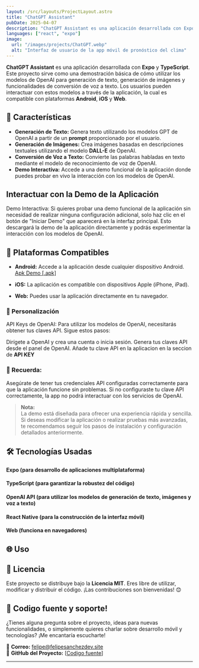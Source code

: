 ```yaml
---
layout: /src/layouts/ProjectLayout.astro
title: "ChatGPT Assistant"
pubDate: 2025-04-07
description: "ChatGPT Assistant es una aplicación desarrollada con Expo y TypeScript. Este proyecto sirve como una demostración básica de cómo utilizar los modelos de OpenAI para generación de texto"
languages: ["react", "expo"]
image:
  url: "/images/projects/ChatGPT.webp"
  alt: "Interfaz de usuario de la app móvil de pronóstico del clima"
---
```


**ChatGPT Assistant** es una aplicación desarrollada con **Expo** y **TypeScript**. Este proyecto sirve como una demostración básica de cómo utilizar los modelos de OpenAI para generación de texto, generación de imágenes y funcionalidades de conversión de voz a texto. Los usuarios pueden interactuar con estos modelos a través de la aplicación, la cual es compatible con plataformas **Android**, **iOS** y **Web**.

## 🚀 Características

- **Generación de Texto:** Genera texto utilizando los modelos GPT de OpenAI a partir de un **prompt** proporcionado por el usuario.
- **Generación de Imágenes:** Crea imágenes basadas en descripciones textuales utilizando el modelo **DALL-E** de OpenAI.
- **Conversión de Voz a Texto:** Convierte las palabras habladas en texto mediante el modelo de reconocimiento de voz de OpenAI.
- **Demo Interactiva:** Accede a una demo funcional de la aplicación donde puedes probar en vivo la interacción con los modelos de OpenAI.

## Interactuar con la Demo de la Aplicación

Demo Interactiva: Si quieres probar una demo funcional de la aplicación sin necesidad de realizar ninguna configuración adicional, solo haz clic en el botón de "Iniciar Demo" que aparecerá en la interfaz principal. Esto descargará la demo de la aplicación directamente y podrás experimentar la interacción con los modelos de OpenAI.

## 📱 Plataformas Compatibles

- **Android:** Accede a la aplicación desde cualquier dispositivo Android.  
  [Apk Demo [.apk]](https://expo.dev/artifacts/eas/6vaEZKC7Cfsx8xATErykjk.apk)

- **iOS:** La aplicación es compatible con dispositivos Apple (iPhone, iPad).
- **Web:** Puedes usar la aplicación directamente en tu navegador.

### 🔧 Personalización

API Keys de OpenAI:
Para utilizar los modelos de OpenAI, necesitarás obtener tus claves API. Sigue estos pasos:

Dirígete a OpenAI y crea una cuenta o inicia sesión.
Genera tus claves API desde el panel de OpenAI.
Añade tu clave API en la aplicacion en la seccion de **API KEY**

### 🚨 Recuerda:

Asegúrate de tener tus credenciales API configuradas correctamente para que la aplicación funcione sin problemas. Si no configuraste tu clave API correctamente, la app no podrá interactuar con los servicios de OpenAI.

> **Nota:**  
> La demo está diseñada para ofrecer una experiencia rápida y sencilla. Si deseas modificar la aplicación o realizar pruebas más avanzadas, te recomendamos seguir los pasos de instalación y configuración detallados anteriormente.

## 🛠️ Tecnologías Usadas

#### **Expo** (para desarrollo de aplicaciones multiplataforma)

#### **TypeScript** (para garantizar la robustez del código)

#### **OpenAI API** (para utilizar los modelos de generación de texto, imágenes y voz a texto)

#### **React Native** (para la construcción de la interfaz móvil)

#### Web (funciona en navegadores)

## 🌐 Uso

## 📄 Licencia

Este proyecto se distribuye bajo la **Licencia MIT**. Eres libre de utilizar, modificar y distribuir el código. ¡Las contribuciones son bienvenidas! 😊

## 💬 Codigo fuente y soporte!

¿Tienes alguna pregunta sobre el proyecto, ideas para nuevas funcionalidades, o simplemente quieres charlar sobre desarrollo móvil y tecnologías? ¡Me encantaría escucharte!

📧 **Correo:** [felipe@felipesanchezdev.site](mailto:felipe@felipesanchezdev.site) <br>
🔗 **GitHub del Proyecto:** [[Codigo fuente](https://github.com/felipesanchez-dev/ChatIA-GPT)]

---
